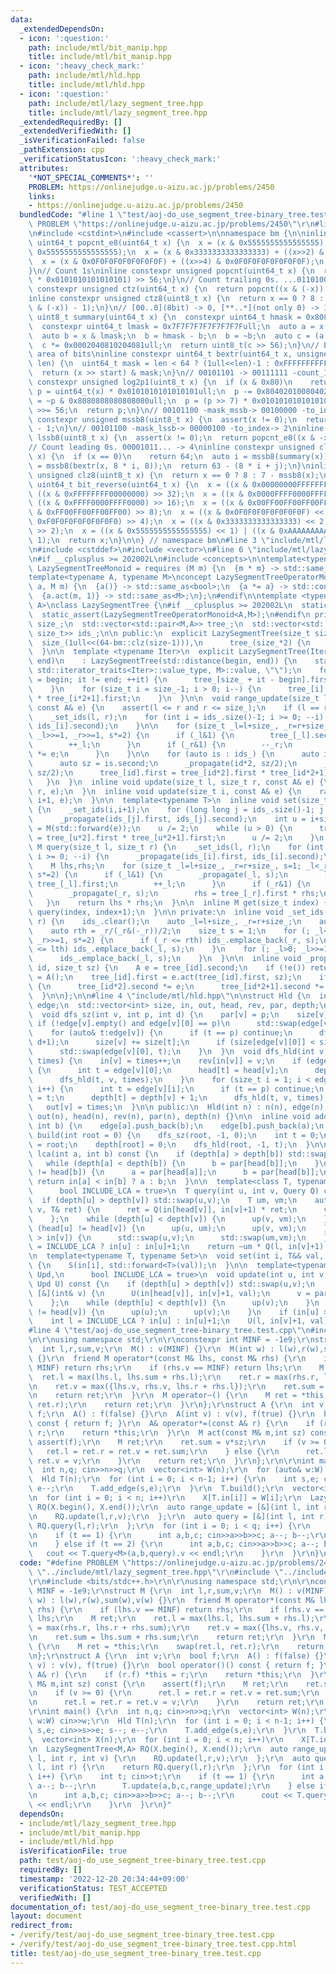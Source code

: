 ```yaml
---
data:
  _extendedDependsOn:
  - icon: ':question:'
    path: include/mtl/bit_manip.hpp
    title: include/mtl/bit_manip.hpp
  - icon: ':heavy_check_mark:'
    path: include/mtl/hld.hpp
    title: include/mtl/hld.hpp
  - icon: ':question:'
    path: include/mtl/lazy_segment_tree.hpp
    title: include/mtl/lazy_segment_tree.hpp
  _extendedRequiredBy: []
  _extendedVerifiedWith: []
  _isVerificationFailed: false
  _pathExtension: cpp
  _verificationStatusIcon: ':heavy_check_mark:'
  attributes:
    '*NOT_SPECIAL_COMMENTS*': ''
    PROBLEM: https://onlinejudge.u-aizu.ac.jp/problems/2450
    links:
    - https://onlinejudge.u-aizu.ac.jp/problems/2450
  bundledCode: "#line 1 \"test/aoj-do_use_segment_tree-binary_tree.test.cpp\"\n#define\
    \ PROBLEM \"https://onlinejudge.u-aizu.ac.jp/problems/2450\"\r\n#line 2 \"include/mtl/bit_manip.hpp\"\
    \n#include <cstdint>\n#include <cassert>\n\nnamespace bm {\n\ninline constexpr\
    \ uint64_t popcnt_e8(uint64_t x) {\n  x = (x & 0x5555555555555555) + ((x>>1) &\
    \ 0x5555555555555555);\n  x = (x & 0x3333333333333333) + ((x>>2) & 0x3333333333333333);\n\
    \  x = (x & 0x0F0F0F0F0F0F0F0F) + ((x>>4) & 0x0F0F0F0F0F0F0F0F);\n  return x;\n\
    }\n// Count 1s\ninline constexpr unsigned popcnt(uint64_t x) {\n  return (popcnt_e8(x)\
    \ * 0x0101010101010101) >> 56;\n}\n// Count trailing 0s. ...01101000 -> 3\ninline\
    \ constexpr unsigned ctz(uint64_t x) {\n  return popcnt((x & (-x)) - 1);\n}\n\
    inline constexpr unsigned ctz8(uint8_t x) {\n  return x == 0 ? 8 : popcnt_e8((x\
    \ & (-x)) - 1);\n}\n// [00..0](8bit) -> 0, [**..*](not only 0) -> 1\ninline constexpr\
    \ uint8_t summary(uint64_t x) {\n  constexpr uint64_t hmask = 0x8080808080808080ull;\n\
    \  constexpr uint64_t lmask = 0x7F7F7F7F7F7F7F7Full;\n  auto a = x & hmask;\n\
    \  auto b = x & lmask;\n  b = hmask - b;\n  b = ~b;\n  auto c = (a | b) & hmask;\n\
    \  c *= 0x0002040810204081ull;\n  return uint8_t(c >> 56);\n}\n// Extract target\
    \ area of bits\ninline constexpr uint64_t bextr(uint64_t x, unsigned start, unsigned\
    \ len) {\n  uint64_t mask = len < 64 ? (1ull<<len)-1 : 0xFFFFFFFFFFFFFFFFull;\n\
    \  return (x >> start) & mask;\n}\n// 00101101 -> 00111111 -count_1s-> 6\ninline\
    \ constexpr unsigned log2p1(uint8_t x) {\n  if (x & 0x80)\n    return 8;\n  uint64_t\
    \ p = uint64_t(x) * 0x0101010101010101ull;\n  p -= 0x8040201008040201ull;\n  p\
    \ = ~p & 0x8080808080808080ull;\n  p = (p >> 7) * 0x0101010101010101ull;\n  p\
    \ >>= 56;\n  return p;\n}\n// 00101100 -mask_mssb-> 00100000 -to_index-> 5\ninline\
    \ constexpr unsigned mssb8(uint8_t x) {\n  assert(x != 0);\n  return log2p1(x)\
    \ - 1;\n}\n// 00101100 -mask_lssb-> 00000100 -to_index-> 2\ninline constexpr unsigned\
    \ lssb8(uint8_t x) {\n  assert(x != 0);\n  return popcnt_e8((x & -x) - 1);\n}\n\
    // Count leading 0s. 00001011... -> 4\ninline constexpr unsigned clz(uint64_t\
    \ x) {\n  if (x == 0)\n    return 64;\n  auto i = mssb8(summary(x));\n  auto j\
    \ = mssb8(bextr(x, 8 * i, 8));\n  return 63 - (8 * i + j);\n}\ninline constexpr\
    \ unsigned clz8(uint8_t x) {\n  return x == 0 ? 8 : 7 - mssb8(x);\n}\ninline constexpr\
    \ uint64_t bit_reverse(uint64_t x) {\n  x = ((x & 0x00000000FFFFFFFF) << 32) |\
    \ ((x & 0xFFFFFFFF00000000) >> 32);\n  x = ((x & 0x0000FFFF0000FFFF) << 16) |\
    \ ((x & 0xFFFF0000FFFF0000) >> 16);\n  x = ((x & 0x00FF00FF00FF00FF) << 8) | ((x\
    \ & 0xFF00FF00FF00FF00) >> 8);\n  x = ((x & 0x0F0F0F0F0F0F0F0F) << 4) | ((x &\
    \ 0xF0F0F0F0F0F0F0F0) >> 4);\n  x = ((x & 0x3333333333333333) << 2) | ((x & 0xCCCCCCCCCCCCCCCC)\
    \ >> 2);\n  x = ((x & 0x5555555555555555) << 1) | ((x & 0xAAAAAAAAAAAAAAAA) >>\
    \ 1);\n  return x;\n}\n\n} // namespace bm\n#line 3 \"include/mtl/lazy_segment_tree.hpp\"\
    \n#include <cstddef>\n#include <vector>\n#line 6 \"include/mtl/lazy_segment_tree.hpp\"\
    \n#if __cplusplus >= 202002L\n#include <concepts>\n\ntemplate<typename M>\nconcept\
    \ LazySegmentTreeMonoid = requires (M m) {\n  {m * m} -> std::same_as<M>;\n};\n\
    template<typename A, typename M>\nconcept LazySegmentTreeOperatorMonoid = requires(A\
    \ a, M m) {\n  {a()} -> std::same_as<bool>;\n  {a *= a} -> std::convertible_to<A>;\n\
    \  {a.act(m, 1)} -> std::same_as<M>;\n};\n#endif\n\ntemplate <typename M, typename\
    \ A>\nclass LazySegmentTree {\n#if __cplusplus >= 202002L\n  static_assert(LazySegmentTreeMonoid<M>);\n\
    \  static_assert(LazySegmentTreeOperatorMonoid<A,M>);\n#endif\n private:\n  size_t\
    \ size_;\n  std::vector<std::pair<M,A>> tree_;\n  std::vector<std::pair<size_t,\
    \ size_t>> ids_;\n\n public:\n  explicit LazySegmentTree(size_t size) :\n    \
    \  size_(1ull<<(64-bm::clz(size-1))),\n      tree_(size_*2) {\n    ids_.reserve((64-bm::clz(size-1))*2);\n\
    \  }\n\n  template <typename Iter>\n  explicit LazySegmentTree(Iter begin, Iter\
    \ end)\n    : LazySegmentTree(std::distance(begin, end)) {\n    static_assert(std::is_convertible<typename\
    \ std::iterator_traits<Iter>::value_type, M>::value, \"\");\n    for (auto it\
    \ = begin; it != end; ++it) {\n      tree_[size_ + it - begin].first = *it;\n\
    \    }\n    for (size_t i = size_-1; i > 0; i--) {\n      tree_[i].first = tree_[i*2].first\
    \ * tree_[i*2+1].first;\n    }\n  }\n\n  void range_update(size_t l, size_t r,\
    \ const A& e) {\n    assert(l <= r and r <= size_);\n    if (l == r) return;\n\
    \    _set_ids(l, r);\n    for (int i = ids_.size()-1; i >= 0; --i) {\n      _propagate(ids_[i].first,\
    \ ids_[i].second);\n    }\n\n    for (size_t _l=l+size_, _r=r+size_, s=1; _l<_r;\
    \ _l>>=1, _r>>=1, s*=2) {\n      if (_l&1) {\n        tree_[_l].second *= e;\n\
    \        ++_l;\n      }\n      if (_r&1) {\n        --_r;\n        tree_[_r].second\
    \ *= e;\n      }\n    }\n\n    for (auto is : ids_) {\n      auto id = is.first;\n\
    \      auto sz = is.second;\n      _propagate(id*2, sz/2);\n      _propagate(id*2+1,\
    \ sz/2);\n      tree_[id].first = tree_[id*2].first * tree_[id*2+1].first;\n \
    \   }\n  }\n  inline void update(size_t l, size_t r, const A& e) {\n    range_update(l,\
    \ r, e);\n  }\n  inline void update(size_t i, const A& e) {\n    range_update(i,\
    \ i+1, e);\n  }\n\n  template<typename T>\n  inline void set(size_t i, T&& e)\
    \ {\n    _set_ids(i,i+1);\n    for (long long j = ids_.size()-1; j >= 0; --j)\n\
    \      _propagate(ids_[j].first, ids_[j].second);\n    int u = i+size_;\n    tree_[u].first\
    \ = M(std::forward(e));\n    u /= 2;\n    while (u > 0) {\n      tree_[u].first\
    \ = tree_[u*2].first * tree_[u*2+1].first;\n      u /= 2;\n    }\n  }\n\n  inline\
    \ M query(size_t l, size_t r) {\n    _set_ids(l, r);\n    for (int i = ids_.size()-1;\
    \ i >= 0; --i) {\n      _propagate(ids_[i].first, ids_[i].second);\n    }\n\n\
    \    M lhs,rhs;\n    for (size_t _l=l+size_, _r=r+size_, s=1; _l<_r; _l>>=1, _r>>=1,\
    \ s*=2) {\n      if (_l&1) {\n        _propagate(_l, s);\n        lhs = lhs *\
    \ tree_[_l].first;\n        ++_l;\n      }\n      if (_r&1) {\n        --_r;\n\
    \        _propagate(_r, s);\n        rhs = tree_[_r].first * rhs;\n      }\n \
    \   }\n    return lhs * rhs;\n  }\n\n  inline M get(size_t index) {\n    return\
    \ query(index, index+1);\n  }\n\n private:\n  inline void _set_ids(size_t l, size_t\
    \ r) {\n    ids_.clear();\n    auto _l=l+size_, _r=r+size_;\n    auto lth = _l/(_l&(-_l))/2;\n\
    \    auto rth = _r/(_r&(-_r))/2;\n    size_t s = 1;\n    for (; _l<_r; _l>>=1,\
    \ _r>>=1, s*=2) {\n      if (_r <= rth) ids_.emplace_back(_r, s);\n      if (_l\
    \ <= lth) ids_.emplace_back(_l, s);\n    }\n    for (; _l>0; _l>>=1, s*=2) {\n\
    \      ids_.emplace_back(_l, s);\n    }\n  }\n\n  inline void _propagate(size_t\
    \ id, size_t sz) {\n    A e = tree_[id].second;\n    if (!e()) return;\n    tree_[id].second\
    \ = A();\n    tree_[id].first = e.act(tree_[id].first, sz);\n    if (id < size_)\
    \ {\n      tree_[id*2].second *= e;\n      tree_[id*2+1].second *= e;\n    }\n\
    \  }\n\n};\n\n#line 4 \"include/mtl/hld.hpp\"\n\nstruct Hld {\n  int n;\n  std::vector<std::vector<int>>\
    \ edge;\n  std::vector<int> size, in, out, head, rev, par, depth;\n private:\n\
    \  void dfs_sz(int v, int p, int d) {\n    par[v] = p;\n    size[v] = 1;\n   \
    \ if (!edge[v].empty() and edge[v][0] == p)\n      std::swap(edge[v][0], edge[v].back());\n\
    \    for (auto& t:edge[v]) {\n      if (t == p) continue;\n      dfs_sz(t, v,\
    \ d+1);\n      size[v] += size[t];\n      if (size[edge[v][0]] < size[t])\n  \
    \      std::swap(edge[v][0], t);\n    }\n  }\n  void dfs_hld(int v, int p, int&\
    \ times) {\n    in[v] = times++;\n    rev[in[v]] = v;\n    if (edge[v][0] != p)\
    \ {\n      int t = edge[v][0];\n      head[t] = head[v];\n      depth[t] = depth[v];\n\
    \      dfs_hld(t, v, times);\n    }\n    for (size_t i = 1; i < edge[v].size();\
    \ i++) {\n      int t = edge[v][i];\n      if (t == p) continue;\n      head[t]\
    \ = t;\n      depth[t] = depth[v] + 1;\n      dfs_hld(t, v, times);\n    }\n \
    \   out[v] = times;\n  }\n\n public:\n  Hld(int n) : n(n), edge(n), size(n), in(n),\
    \ out(n), head(n), rev(n), par(n), depth(n) {}\n\n  inline void add_edge(int a,\
    \ int b) {\n    edge[a].push_back(b);\n    edge[b].push_back(a);\n  }\n\n  void\
    \ build(int root = 0) {\n    dfs_sz(root, -1, 0);\n    int t = 0;\n    head[root]\
    \ = root;\n    depth[root] = 0;\n    dfs_hld(root, -1, t);\n  }\n\n  inline int\
    \ lca(int a, int b) const {\n    if (depth[a] > depth[b]) std::swap(a, b);\n \
    \   while (depth[a] < depth[b]) {\n      b = par[head[b]];\n    }\n    while (head[a]\
    \ != head[b]) {\n      a = par[head[a]];\n      b = par[head[b]];\n    }\n   \
    \ return in[a] < in[b] ? a : b;\n  }\n\n  template<class T, typename Query,\n\
    \      bool INCLUDE_LCA = true>\n  T query(int u, int v, Query Q) const {\n  \
    \  if (depth[u] > depth[v]) std::swap(u,v);\n    T um, vm;\n    auto up = [&](int&\
    \ v, T& ret) {\n      ret = Q(in[head[v]], in[v]+1) * ret;\n      v = par[head[v]];\n\
    \    };\n    while (depth[u] < depth[v]) {\n      up(v, vm);\n    }\n    while\
    \ (head[u] != head[v]) {\n      up(u, um);\n      up(v, vm);\n    }\n    if (in[u]\
    \ > in[v]) {\n      std::swap(u,v);\n      std::swap(um,vm);\n    }\n    int l\
    \ = INCLUDE_LCA ? in[u] : in[u]+1;\n    return ~um * Q(l, in[v]+1) * vm;\n  }\n\
    \n  template<typename T, typename Set>\n  void set(int i, T&& val, Set S) const\
    \ {\n    S(in[i], std::forward<T>(val));\n  }\n\n  template<typename T, typename\
    \ Upd,\n      bool INCLUDE_LCA = true>\n  void update(int u, int v, const T& val,\
    \ Upd U) const {\n    if (depth[u] > depth[v]) std::swap(u,v);\n    auto up =\
    \ [&](int& v) {\n      U(in[head[v]], in[v]+1, val);\n      v = par[head[v]];\n\
    \    };\n    while (depth[u] < depth[v]) {\n      up(v);\n    }\n    while (head[u]\
    \ != head[v]) {\n      up(u);\n      up(v);\n    }\n    if (in[u] > in[v]) std::swap(u,v);\n\
    \    int l = INCLUDE_LCA ? in[u] : in[u]+1;\n    U(l, in[v]+1, val);\n  }\n};\n\
    #line 4 \"test/aoj-do_use_segment_tree-binary_tree.test.cpp\"\n#include <bits/stdc++.h>\r\
    \n\r\nusing namespace std;\r\n\r\nconstexpr int MINF = -1e9;\r\nstruct M {\r\n\
    \  int l,r,sum,v;\r\n  M() : v(MINF) {}\r\n  M(int w) : l(w),r(w),sum(w),v(w)\
    \ {}\r\n  friend M operator*(const M& lhs, const M& rhs) {\r\n    if (lhs.v ==\
    \ MINF) return rhs;\r\n    if (rhs.v == MINF) return lhs;\r\n    M ret;\r\n  \
    \  ret.l = max(lhs.l, lhs.sum + rhs.l);\r\n    ret.r = max(rhs.r, lhs.r + rhs.sum);\r\
    \n    ret.v = max({lhs.v, rhs.v, lhs.r + rhs.l});\r\n    ret.sum = lhs.sum + rhs.sum;\r\
    \n    return ret;\r\n  }\r\n  M operator~() {\r\n    M ret = *this;\r\n    swap(ret.l,\
    \ ret.r);\r\n    return ret;\r\n  }\r\n};\r\nstruct A {\r\n  int v;\r\n  bool\
    \ f;\r\n  A() : f(false) {}\r\n  A(int v) : v(v), f(true) {}\r\n  bool operator()()\
    \ const { return f; }\r\n  A& operator*=(const A& r) {\r\n    if (r.f) *this =\
    \ r;\r\n    return *this;\r\n  }\r\n  M act(const M& m,int sz) const {\r\n   \
    \ assert(f);\r\n    M ret;\r\n    ret.sum = v*sz;\r\n    if (v >= 0) {\r\n   \
    \   ret.l = ret.r = ret.v = ret.sum;\r\n    } else {\r\n      ret.l = ret.r =\
    \ ret.v = v;\r\n    }\r\n    return ret;\r\n  }\r\n};\r\n\r\nint main() {\r\n\
    \  int n,q; cin>>n>>q;\r\n  vector<int> W(n);\r\n  for (auto& w:W) cin>>w;\r\n\
    \  Hld T(n);\r\n  for (int i = 0; i < n-1; i++) {\r\n    int s,e; cin>>s>>e; s--;\
    \ e--;\r\n    T.add_edge(s,e);\r\n  }\r\n  T.build();\r\n  vector<int> X(n);\r\
    \n  for (int i = 0; i < n; i++)\r\n    X[T.in[i]] = W[i];\r\n  LazySegmentTree<M,A>\
    \ RQ(X.begin(), X.end());\r\n  auto range_update = [&](int l, int r, int v) {\r\
    \n    RQ.update(l,r,v);\r\n  };\r\n  auto query = [&](int l, int r) {\r\n    return\
    \ RQ.query(l,r);\r\n  };\r\n  for (int i = 0; i < q; i++) {\r\n    int t; cin>>t;\r\
    \n    if (t == 1) {\r\n      int a,b,c; cin>>a>>b>>c; a--; b--;\r\n      T.update(a,b,c,range_update);\r\
    \n    } else if (t == 2) {\r\n      int a,b,c; cin>>a>>b>>c; a--; b--;\r\n   \
    \   cout << T.query<M>(a,b,query).v << endl;\r\n    }\r\n  }\r\n}\n"
  code: "#define PROBLEM \"https://onlinejudge.u-aizu.ac.jp/problems/2450\"\r\n#include\
    \ \"../include/mtl/lazy_segment_tree.hpp\"\r\n#include \"../include/mtl/hld.hpp\"\
    \r\n#include <bits/stdc++.h>\r\n\r\nusing namespace std;\r\n\r\nconstexpr int\
    \ MINF = -1e9;\r\nstruct M {\r\n  int l,r,sum,v;\r\n  M() : v(MINF) {}\r\n  M(int\
    \ w) : l(w),r(w),sum(w),v(w) {}\r\n  friend M operator*(const M& lhs, const M&\
    \ rhs) {\r\n    if (lhs.v == MINF) return rhs;\r\n    if (rhs.v == MINF) return\
    \ lhs;\r\n    M ret;\r\n    ret.l = max(lhs.l, lhs.sum + rhs.l);\r\n    ret.r\
    \ = max(rhs.r, lhs.r + rhs.sum);\r\n    ret.v = max({lhs.v, rhs.v, lhs.r + rhs.l});\r\
    \n    ret.sum = lhs.sum + rhs.sum;\r\n    return ret;\r\n  }\r\n  M operator~()\
    \ {\r\n    M ret = *this;\r\n    swap(ret.l, ret.r);\r\n    return ret;\r\n  }\r\
    \n};\r\nstruct A {\r\n  int v;\r\n  bool f;\r\n  A() : f(false) {}\r\n  A(int\
    \ v) : v(v), f(true) {}\r\n  bool operator()() const { return f; }\r\n  A& operator*=(const\
    \ A& r) {\r\n    if (r.f) *this = r;\r\n    return *this;\r\n  }\r\n  M act(const\
    \ M& m,int sz) const {\r\n    assert(f);\r\n    M ret;\r\n    ret.sum = v*sz;\r\
    \n    if (v >= 0) {\r\n      ret.l = ret.r = ret.v = ret.sum;\r\n    } else {\r\
    \n      ret.l = ret.r = ret.v = v;\r\n    }\r\n    return ret;\r\n  }\r\n};\r\n\
    \r\nint main() {\r\n  int n,q; cin>>n>>q;\r\n  vector<int> W(n);\r\n  for (auto&\
    \ w:W) cin>>w;\r\n  Hld T(n);\r\n  for (int i = 0; i < n-1; i++) {\r\n    int\
    \ s,e; cin>>s>>e; s--; e--;\r\n    T.add_edge(s,e);\r\n  }\r\n  T.build();\r\n\
    \  vector<int> X(n);\r\n  for (int i = 0; i < n; i++)\r\n    X[T.in[i]] = W[i];\r\
    \n  LazySegmentTree<M,A> RQ(X.begin(), X.end());\r\n  auto range_update = [&](int\
    \ l, int r, int v) {\r\n    RQ.update(l,r,v);\r\n  };\r\n  auto query = [&](int\
    \ l, int r) {\r\n    return RQ.query(l,r);\r\n  };\r\n  for (int i = 0; i < q;\
    \ i++) {\r\n    int t; cin>>t;\r\n    if (t == 1) {\r\n      int a,b,c; cin>>a>>b>>c;\
    \ a--; b--;\r\n      T.update(a,b,c,range_update);\r\n    } else if (t == 2) {\r\
    \n      int a,b,c; cin>>a>>b>>c; a--; b--;\r\n      cout << T.query<M>(a,b,query).v\
    \ << endl;\r\n    }\r\n  }\r\n}"
  dependsOn:
  - include/mtl/lazy_segment_tree.hpp
  - include/mtl/bit_manip.hpp
  - include/mtl/hld.hpp
  isVerificationFile: true
  path: test/aoj-do_use_segment_tree-binary_tree.test.cpp
  requiredBy: []
  timestamp: '2022-12-20 20:34:44+09:00'
  verificationStatus: TEST_ACCEPTED
  verifiedWith: []
documentation_of: test/aoj-do_use_segment_tree-binary_tree.test.cpp
layout: document
redirect_from:
- /verify/test/aoj-do_use_segment_tree-binary_tree.test.cpp
- /verify/test/aoj-do_use_segment_tree-binary_tree.test.cpp.html
title: test/aoj-do_use_segment_tree-binary_tree.test.cpp
---
```

